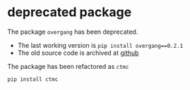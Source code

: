# deprecated package
The package `overgang` has been deprecated.

* The last working version is `pip install overgang==0.2.1`
* The old source code is archived at [github](https://github.com/kmedian/overgang)

The package has been refactored as `ctmc`

```
pip install ctmc
```